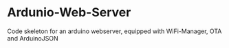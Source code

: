 # Ardunio-Web-Server
Code skeleton for an arduino webserver, equipped with WiFi-Manager, OTA and ArduinoJSON
